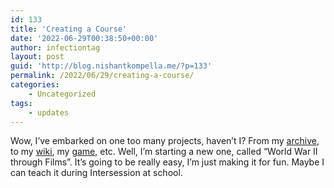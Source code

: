 ```yaml
---
id: 133
title: 'Creating a Course'
date: '2022-06-29T00:38:50+00:00'
author: infectiontag
layout: post
guid: 'http://blog.nishantkompella.me/?p=133'
permalink: /2022/06/29/creating-a-course/
categories:
    - Uncategorized
tags:
    - updates
---
```


Wow, I’ve embarked on one too many projects, haven’t I? From my [archive](http://blog.nishantkompella.me/2022/06/22/archive-project-complete/), to my [wiki](http://blog.nishantkompella.me/2022/04/17/wiki-update-tutorials/), my [game](http://blog.nishantkompella.me/2022/06/06/game-update/), etc. Well, I’m starting a new one, called “World War II through Films”. It’s going to be really easy, I’m just making it for fun. Maybe I can teach it during Intersession at school.